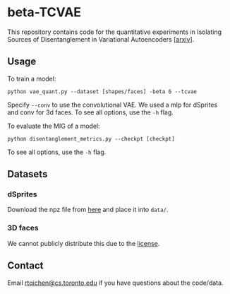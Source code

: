 # beta-TCVAE

This repository contains code for the quantitative experiments in Isolating Sources of Disentanglement in Variational Autoencoders \[[arxiv](https://arxiv.org/abs/1802.04942)\].

## Usage

To train a model:

```
python vae_quant.py --dataset [shapes/faces] -beta 6 --tcvae
```
Specify `--conv` to use the convolutional VAE. We used a mlp for dSprites and conv for 3d faces. To see all options, use the `-h` flag.

To evaluate the MIG of a model:
```
python disentanglement_metrics.py --checkpt [checkpt]
```
To see all options, use the `-h` flag.

## Datasets

### dSprites
Download the npz file from [here](https://github.com/deepmind/dsprites-dataset) and place it into `data/`.

### 3D faces
We cannot publicly distribute this due to the [license](https://faces.dmi.unibas.ch/bfm/main.php?nav=1-2&id=downloads). 

## Contact
Email rtqichen@cs.toronto.edu if you have questions about the code/data.
